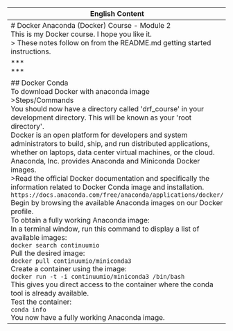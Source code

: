 | English Content | Arabic Content |
|-----------------|----------------|
| # Docker Anaconda (Docker) Course - Module 2 <br> This is my Docker course. I hope you like it. <br> > These notes follow on from the README.md getting started instructions. | # دورة دوكر أناكوندا (دوكر) - الوحدة الثانية <br> هذه هي دورتي في دوكر. أتمنى أن تعجبك. <br> > تتبع هذه الملاحظات التعليمات الأولية في ملف README.md. |
| *** <br> *** | *** <br> *** |
| ## Docker Conda <br> To download Docker with anaconda image <br> >Steps/Commands <br> You should now have a directory called 'drf_course' in your development directory. This will be known as your 'root directory'. <br> Docker is an open platform for developers and system administrators to build, ship, and run distributed applications, whether on laptops, data center virtual machines, or the cloud. Anaconda, Inc. provides Anaconda and Miniconda Docker images. <br> >Read the official Docker documentation and specifically the information related to Docker Conda image and installation. <br> `https://docs.anaconda.com/free/anaconda/applications/docker/` <br> Begin by browsing the available Anaconda images on our Docker profile. <br> To obtain a fully working Anaconda image: <br> In a terminal window, run this command to display a list of available images: <br> `docker search continuumio` <br> Pull the desired image: <br> `docker pull continuumio/miniconda3` <br> Create a container using the image: <br> `docker run -t -i continuumio/miniconda3 /bin/bash` <br> This gives you direct access to the container where the conda tool is already available. <br> Test the container: <br> `conda info` <br> You now have a fully working Anaconda image. | ## تشغيل أناكوندا بداخل Docker <br> حمل صورة لنظام دوكر يشمل أناكوندا <br> >الخطوات/الأوامر <br> يجب أن يكون لديك الآن دليل باسم 'drf_course' في دليل التطوير الخاص بك. سيعرف هذا كدليلك الجذري. <br> دوكر هو منصة مفتوحة للمطورين ومسؤولي النظام لبناء وشحن وتشغيل التطبيقات الموزعة، سواء على الحواسيب المحمولة أو الأجهزة الظاهرية في مراكز البيانات أو السحابة. توفر Anaconda, Inc. صور دوكر لأناكوندا ومينيكوندا. <br> >اقرأ الوثائق الرسمية لدوكر وبالتحديد المعلومات المتعلقة بصورة دوكر أناكوندا والتثبيت. <br> `https://docs.anaconda.com/free/anaconda/applications/docker/` |
